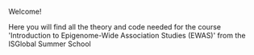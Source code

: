 Welcome! 

Here you will find all the theory and code needed for the course 'Introduction to Epigenome-Wide Association Studies (EWAS)' from the ISGlobal Summer School
